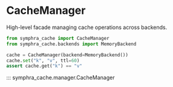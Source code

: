 # CacheManager

High-level facade managing cache operations across backends.

```python
from symphra_cache import CacheManager
from symphra_cache.backends import MemoryBackend

cache = CacheManager(backend=MemoryBackend())
cache.set("k", "v", ttl=60)
assert cache.get("k") == "v"
```

::: symphra_cache.manager.CacheManager
